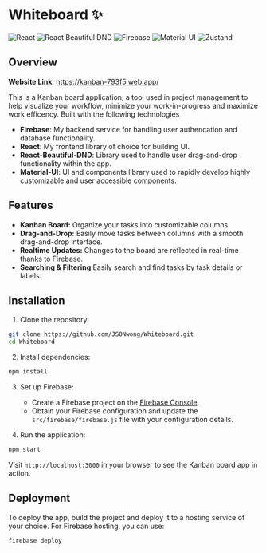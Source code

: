 # Whiteboard ✨
![React](https://img.shields.io/badge/React-18.2.0-61dafb)
![React Beautiful DND](https://img.shields.io/badge/react_beautiful_dnd-13.0.0-0baf7c)
![Firebase](https://img.shields.io/badge/Firebase-10.5.2-ffa611)
![Material UI](https://img.shields.io/badge/Material_UI-11.11.1-06b6d4)
![Zustand](https://img.shields.io/badge/Zustand-^4.4.6-333383)

## Overview

**Website Link**: https://kanban-793f5.web.app/

This is a Kanban board application, a tool used in project management to help visualize your workflow, minimize your work-in-progress and maximize work efficency. Built with the following technologies

- **Firebase**: My backend service for handling user authencation and database functionality.
- **React**: My frontend library of choice for building UI.
- **React-Beautiful-DND**: Library used to handle user drag-and-drop functionality within the app.
- **Material-UI**: UI and components library used to rapidly develop highly customizable and user accessible components. 

## Features

- **Kanban Board:** Organize your tasks into customizable columns.
- **Drag-and-Drop:** Easily move tasks between columns with a smooth drag-and-drop interface.
- **Realtime Updates:** Changes to the board are reflected in real-time thanks to Firebase.
- **Searching & Filtering** Easily search and find tasks by task details or labels.

## Installation

1. Clone the repository:

```bash
git clone https://github.com/JS0Nwong/Whiteboard.git
cd Whiteboard
```

2. Install dependencies:

```bash
npm install
```

3. Set up Firebase:

   - Create a Firebase project on the [Firebase Console](https://console.firebase.google.com/).
   - Obtain your Firebase configuration and update the `src/firebase/firebase.js` file with your configuration details.

4. Run the application:

```bash
npm start
```

Visit `http://localhost:3000` in your browser to see the Kanban board app in action.

## Deployment

To deploy the app, build the project and deploy it to a hosting service of your choice. For Firebase hosting, you can use:

```bash
firebase deploy
```
